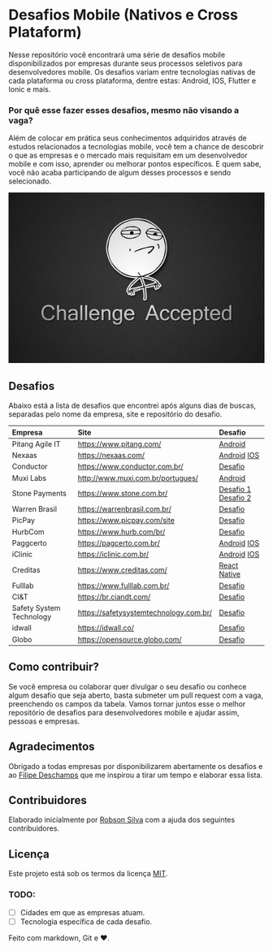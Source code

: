 # Desafios Mobile (Nativos e Cross Plataform)

Nesse repositório você encontrará uma série de desafios mobile disponibilizados por empresas durante seus processos seletivos para desenvolvedores mobile. Os desafios variam entre tecnologias nativas de cada plataforma ou cross plataforma, dentre estas: Android, IOS, Flutter e Ionic e mais.

### Por quê esse fazer esses desafios, mesmo não visando a vaga?

Além de colocar em prática seus conhecimentos adquiridos através de estudos relacionados a tecnologias mobile, você tem a chance de descobrir o que as empresas e o mercado mais requisitam em um desenvolvedor mobile e com isso, aprender ou melhorar pontos específicos. E quem sabe, você não acaba participando de algum desses processos e sendo selecionado.

![Desafio aceito](challenge_accepted.jpg)

## Desafios

Abaixo está a lista de desafios que encontrei após alguns dias de buscas, separadas pelo nome da empresa, site e repositório do desafio.

| Empresa                  | Site                                   | Desafio                                                                                                                                                                              |
| :----------------------- | :------------------------------------- | :----------------------------------------------------------------------------------------------------------------------------------------------------------------------------------- |
| Pitang Agile IT          | https://www.pitang.com/                | [Android](https://github.com/pitangagile/desafio-android)                                                                                                                            |
| Nexaas                   | https://nexaas.com/                    | [Android](https://github.com/myfreecomm/desafio-mobile-android) [IOS](https://github.com/myfreecomm/desafio-mobile-ios)                                                              |
| Conductor                | https://www.conductor.com.br/          | [Desafio](https://github.com/marketpayconductor/desafio-mobile)                                                                                                                      |
| Muxi Labs                | http://www.muxi.com.br/portugues/      | [Android](https://github.com/muxidev/desafio-android)                                                                                                                                |
| Stone Payments           | https://www.stone.com.br/              | [Desafio 1](https://github.com/stone-payments/desafio-mobile/blob/master/store/README.md) [Desafio 2](https://github.com/stone-payments/desafio-mobile/blob/master/wallet/README.md) |
| Warren Brasil            | https://warrenbrasil.com.br/           | [Desafio](https://github.com/warrenbrasil/desafio-warren-mobile)                                                                                                                     |
| PicPay                   | https://www.picpay.com/site            | [Desafio](https://github.com/PicPay/trabalhe-conosco-mobile-dev)                                                                                                                     |
| HurbCom                  | https://www.hurb.com/br/               | [Desafio](https://github.com/hurbcom/challenge-alpha)                                                                                                                                |
| Paggcerto                | https://pagcerto.com.br/               | [Android](https://github.com/paggcerto-sa/desafios/blob/master/mobile-android.md) [IOS](https://github.com/paggcerto-sa/desafios/blob/master/mobile-ios.md)                          |
| iClinic                  | https://iclinic.com.br/                | [Android](https://github.com/paggcerto-sa/desafios/blob/master/mobile-android.md) [IOS](https://github.com/paggcerto-sa/desafios/blob/master/mobile-ios.md)                          |
| Creditas                 | https://www.creditas.com/              | [React Native](https://github.com/Creditas/challenge/tree/master/mobile-react-native)                                                                                                |
| Fulllab                  | https://www.fulllab.com.br/            | [Desafio](https://github.com/fulllabS2totalcommit/desafio-mobile)                                                                                                                    |
| CI&T                     | https://br.ciandt.com/                 | [Desafio](https://github.com/ciandt-mobile/desafio-mobile)                                                                                                                           |
| Safety System Technology | https://safetysystemtechnology.com.br/ | [Desafio](https://github.com/safetysystemtechnology/desafio-mobile)                                                                                                                  |
| idwall                   | https://idwall.co/                     | [Desafio](https://github.com/idwall/desafios-iddog/tree/master/mobile)                                                                                                               |
| Globo                    | https://opensource.globo.com/          | [Desafio](https://github.com/globoi/globoplay-desafio-mobile)                                                                                                                        |

## Como contribuir?

Se você empresa ou colaborar quer divulgar o seu desafio ou conhece algum desafio que seja aberto, basta submeter um pull request com a vaga, preenchendo os campos da tabela. Vamos tornar juntos esse o melhor repositório de desafios para desenvolvedores mobile e ajudar assim, pessoas e empresas.

## Agradecimentos

Obrigado a todas empresas por disponibilizarem abertamente os desafios e ao [Filipe Deschamps](https://github.com/filipedeschamps) que me inspirou a tirar um tempo e elaborar essa lista.

## Contribuidores

Elaborado inicialmente por [Robson Silva](https://github.com/filipedeschamps) com a ajuda dos seguintes contribuidores.

## Licença

Este projeto está sob os termos da licença [MIT](./LICENSE).

### TODO:

- [ ] Cidades em que as empresas atuam.
- [ ] Tecnologia específica de cada desafio.

Feito com markdown, Git e ❤️.
